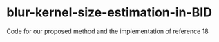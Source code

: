 # blur-kernel-size-estimation-in-BID
Code for our proposed method and the implementation of reference 18
